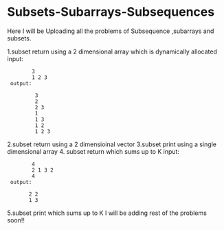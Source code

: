 # Subsets-Subarrays-Subsequences
Here I will be Uploading all the problems of Subsequence ,subarrays and subsets.

1.subset return using a 2 dimensional array which is dynamically allocated
     input:
           
            3
            1 2 3
     output:

             3
             2
             2 3
             1
             1 3
             1 2
             1 2 3
2.subset return using a 2 dimensioinal vector
3.subset print using a single dimensional array
4. subset return which sums up to K
     input: 
     
            4
            2 1 3 2
            4
     output:
     
           2 2 
           1 3
           
5.subset print which sums up to K
I will be adding rest of the problems soon!!

